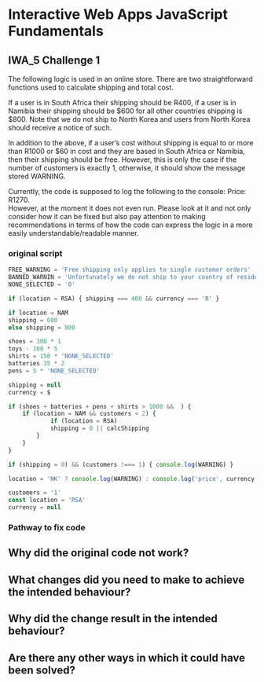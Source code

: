 # Interactive Web Apps JavaScript Fundamentals 
## IWA_5 Challenge 1 
The following logic is used in an online store. There are two straightforward functions used to calculate shipping and total cost.

If a user is in South Africa their shipping should be R400, if a user is in Namibia their shipping should be $600 for all other countries shipping is $800. Note that we do not ship to North Korea and users from North Korea should receive a notice of such.  

In addition to the above, if a user’s cost without shipping is equal to or more than R1000 or $60 in cost and they are based in South Africa or Namibia, then their shipping should be free. However, this is only the case if the number of customers is exactly 1, otherwise, it should show the message stored WARNING.  

Currently, the code is supposed to log the following to the console: Price: R1270.  
However, at the moment it does not even run. Please look at it and not only consider how it can be fixed but also pay attention to making recommendations in terms of how the code can express the logic in a more easily understandable/readable manner.  

### original script
```javascript
FREE_WARNING = 'Free shipping only applies to single customer orders'
BANNED_WARNIN = 'Unfortunately we do not ship to your country of residence'
NONE_SELECTED = '0'

if (location = RSA) { shipping === 400 && currency === 'R' }

if location = NAM
shipping = 600 
else shipping = 800

shoes = 300 * 1
toys - 100 * 5
shirts = 150 * 'NONE_SELECTED'
batteries 35 * 2
pens = 5 * 'NONE_SELECTED' 

shipping = null
currency = $

if (shoes + batteries + pens + shirts > 1000 &&  ) {
	if (location = NAM && customers < 2) {
			if (location = RSA)
		    shipping = 0 || calcShipping
		}
	}
}

if (shipping = 0) && (customers !=== 1) { console.log(WARNING) }

location = 'NK' ? console.log(WARNING) : console.log('price', currency, shoes + batteries + pens + shirts + shipping)

customers = '1'
const location = 'RSA'
currency = null
```
### Pathway to fix code
## Why did the original code not work?

## What changes did you need to make to achieve the intended behaviour?

## Why did the change result in the intended behaviour?

## Are there any other ways in which it could have been solved?
